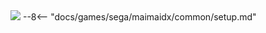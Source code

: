 <img class="header-logo" src="/img/sega/maimaidx/prism/logo.webp">
--8<-- "docs/games/sega/maimaidx/common/setup.md"